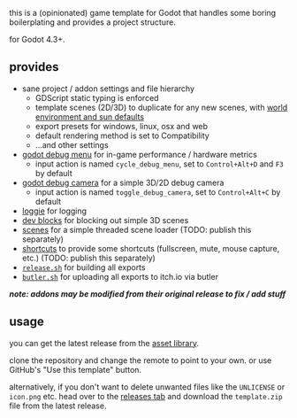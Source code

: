 this is a (opinionated) game template for Godot that handles some boring
boilerplating and provides a project structure.

for Godot 4.3+.

## provides

- sane project / addon settings and file hierarchy
  - GDScript static typing is enforced
  - template scenes (2D/3D) to duplicate for any new scenes, with [world environment and sun defaults](./scenes/_defaults)
  - export presets for windows, linux, osx and web
  - default rendering method is set to Compatibility
  - ...and other settings
- [godot debug menu](https://github.com/godot-extended-libraries/godot-debug-menu) for in-game performance / hardware metrics
  - input action is named `cycle_debug_menu`, set to `Control+Alt+D` and `F3` by default
- [godot debug camera](https://github.com/kcfresh53/Godot-Debug-Camera) for a simple 3D/2D debug camera
  - input action is named `toggle_debug_camera`, set to `Control+Alt+C` by default
- [loggie](https://github.com/Shiva-Shadowsong/loggie) for logging
- [dev blocks](https://github.com/Manonox/godot-dev-blocks) for blocking out simple 3D scenes
- [scenes](./addons/scenes) for a simple threaded scene loader (TODO: publish this separately)
- [shortcuts](./addons/shortcuts) to provide some shortcuts (fullscreen, mute, mouse capture, etc.) (TODO: publish this separately)
- [`release.sh`](./release.sh) for building all exports
- [`butler.sh`](./butler.sh) for uploading all exports to itch.io via butler

***note: addons may be modified from their original release to fix / add stuff***

## usage

you can get the latest release from the [asset library](https://godotengine.org/asset-library/asset/3546).

clone the repository and change the remote to point to your own.
or use GitHub's "Use this template" button.

alternatively, if you don't want to delete unwanted files like the `UNLICENSE` or `icon.png` etc.
head over to the [releases tab](https://github.com/yusdacra/godot-template/releases) and download the `template.zip` file from the latest release.
